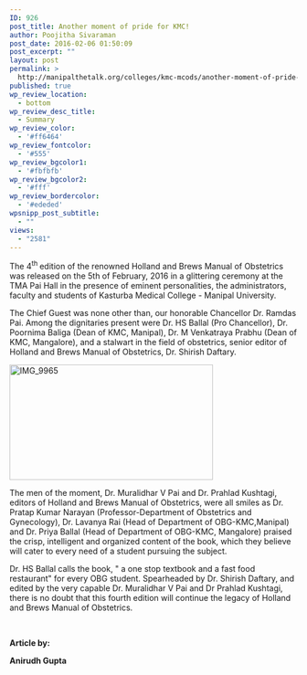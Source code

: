 ```yaml
---
ID: 926
post_title: Another moment of pride for KMC!
author: Poojitha Sivaraman
post_date: 2016-02-06 01:50:09
post_excerpt: ""
layout: post
permalink: >
  http://manipalthetalk.org/colleges/kmc-mcods/another-moment-of-pride-for-kmc/
published: true
wp_review_location:
  - bottom
wp_review_desc_title:
  - Summary
wp_review_color:
  - '#ff6464'
wp_review_fontcolor:
  - '#555'
wp_review_bgcolor1:
  - '#fbfbfb'
wp_review_bgcolor2:
  - '#fff'
wp_review_bordercolor:
  - '#ededed'
wpsnipp_post_subtitle:
  - ""
views:
  - "2581"
---
```

The 4<sup>th </sup>edition of the renowned Holland and Brews Manual of Obstetrics was released on the 5th of February, 2016 in a glittering ceremony at the TMA Pai Hall in the presence of eminent personalities, the administrators, faculty and students of Kasturba Medical College - Manipal University.

The Chief Guest was none other than, our honorable Chancellor Dr. Ramdas Pai. Among the dignitaries present were Dr. HS Ballal (Pro Chancellor), Dr. Poornima Baliga (Dean of KMC, Manipal), Dr. M Venkatraya Prabhu (Dean of KMC, Mangalore), and a stalwart in the field of obstetrics, senior editor of Holland and Brews Manual of Obstetrics, Dr. Shirish Daftary.

<a href="http://manipalthetalk.net/wp-content/uploads/2016/02/IMG_9965.jpg" rel="attachment wp-att-932"><img class=" wp-image-932 aligncenter" src="http://manipalthetalk.net/wp-content/uploads/2016/02/IMG_9965-300x170.jpg" alt="IMG_9965" width="356" height="202" /></a>

The men of the moment, Dr. Muralidhar V Pai and Dr. Prahlad Kushtagi, editors of Holland and Brews Manual of Obstetrics, were all smiles as Dr. Pratap Kumar Narayan (Professor-Department of Obstetrics and Gynecology), Dr. Lavanya Rai (Head of Department of OBG-KMC,Manipal) and Dr. Priya Ballal (Head of Department of OBG-KMC, Mangalore) praised the crisp, intelligent and organized content of the book, which they believe will cater to every need of a student pursuing the subject.

Dr. HS Ballal calls the book, " a one stop textbook and a fast food restaurant" for every OBG student. Spearheaded by Dr. Shirish Daftary, and edited by the very capable Dr. Muralidhar V Pai and Dr Prahlad Kushtagi, there is no doubt that this fourth edition will continue the legacy of Holland and Brews Manual of Obstetrics.

&nbsp;

<strong>Article by:</strong>

<strong>Anirudh Gupta</strong>

&nbsp;

&nbsp;